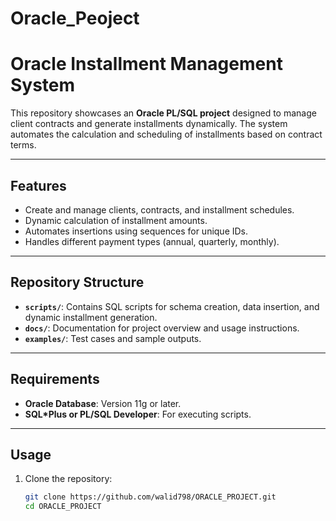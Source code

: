 # Oracle_Peoject

# Oracle Installment Management System

This repository showcases an **Oracle PL/SQL project** designed to manage client contracts and generate installments dynamically. The system automates the calculation and scheduling of installments based on contract terms.

---

## Features

- Create and manage clients, contracts, and installment schedules.
- Dynamic calculation of installment amounts.
- Automates insertions using sequences for unique IDs.
- Handles different payment types (annual, quarterly, monthly).

---

## Repository Structure

- **`scripts/`**: Contains SQL scripts for schema creation, data insertion, and dynamic installment generation.
- **`docs/`**: Documentation for project overview and usage instructions.
- **`examples/`**: Test cases and sample outputs.

---

## Requirements

- **Oracle Database**: Version 11g or later.
- **SQL*Plus or PL/SQL Developer**: For executing scripts.

---

## Usage

1. Clone the repository:
   ```bash
   git clone https://github.com/walid798/ORACLE_PROJECT.git
   cd ORACLE_PROJECT
